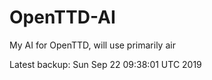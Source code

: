 # OpenTTD-AI
My AI for OpenTTD, will use primarily air

Latest backup: Sun Sep 22 09:38:01 UTC 2019

